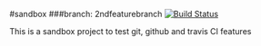 #sandbox
###branch: 2ndfeaturebranch [![Build Status](https://travis-ci.org/DrSAR/sandbox.svg?branch=2ndfeaturebranch)](https://travis-ci.org/DrSAR/sandbox)

This is a sandbox project to test git, github and travis CI features
